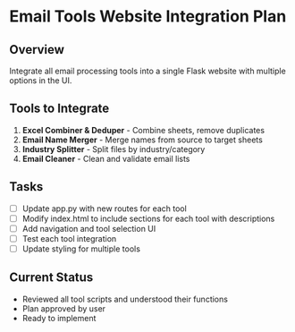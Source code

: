 # Email Tools Website Integration Plan

## Overview
Integrate all email processing tools into a single Flask website with multiple options in the UI.

## Tools to Integrate
1. **Excel Combiner & Deduper** - Combine sheets, remove duplicates
2. **Email Name Merger** - Merge names from source to target sheets
3. **Industry Splitter** - Split files by industry/category
4. **Email Cleaner** - Clean and validate email lists

## Tasks
- [ ] Update app.py with new routes for each tool
- [ ] Modify index.html to include sections for each tool with descriptions
- [ ] Add navigation and tool selection UI
- [ ] Test each tool integration
- [ ] Update styling for multiple tools

## Current Status
- Reviewed all tool scripts and understood their functions
- Plan approved by user
- Ready to implement
